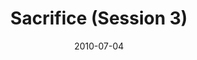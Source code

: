---
title: "Sacrifice (Session 3)"
speaker: "David Kang"
date: "2010-07-04"
sermonUrl: "//35.190.93.184/sermons/20100704_morning_message_sacrifice.mp3"
---